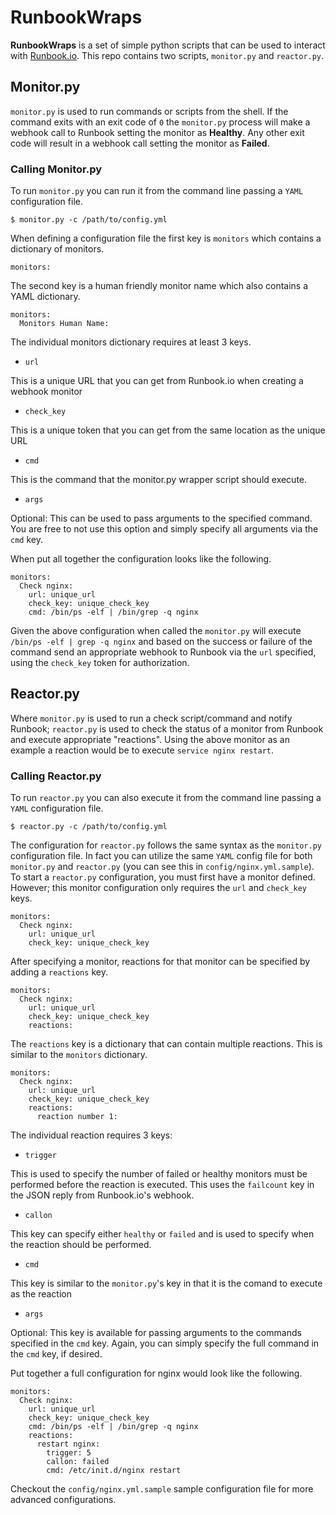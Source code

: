 RunbookWraps
============

**RunbookWraps** is a set of simple python scripts that can be used to interact with [Runbook.io](https://runbook.io). This repo contains two scripts, `monitor.py` and `reactor.py`.

## Monitor.py

`monitor.py` is used to run commands or scripts from the shell. If the command exits with an exit code of `0` the `monitor.py` process will make a webhook call to Runbook setting the monitor as **Healthy**. Any other exit code will result in a webhook call setting the monitor as **Failed**. 

### Calling Monitor.py

To run `monitor.py` you can run it from the command line passing a `YAML` configuration file.

    $ monitor.py -c /path/to/config.yml

When defining a configuration file the first key is `monitors` which contains a dictionary of monitors.

    monitors:

The second key is a human friendly monitor name which also contains a YAML dictionary.

    monitors:
      Monitors Human Name:

The individual monitors dictionary requires at least 3 keys.

* `url` 

This is a unique URL that you can get from Runbook.io when creating a webhook monitor

* `check_key` 

This is a unique token that you can get from the same location as the unique URL

* `cmd` 

This is the command that the monitor.py wrapper script should execute.

* `args` 

Optional: This can be used to pass arguments to the specified command. You are free to not use this option and simply specify all arguments via the `cmd` key.

When put all together the configuration looks like the following.

    monitors:
      Check nginx:
        url: unique_url
        check_key: unique_check_key
        cmd: /bin/ps -elf | /bin/grep -q nginx

Given the above configuration when called the `monitor.py` will execute `/bin/ps -elf | grep -q nginx` and based on the success or failure of the command send an appropriate webhook to Runbook via the `url` specified, using the `check_key` token for authorization. 

## Reactor.py

Where `monitor.py` is used to run a check script/command and notify Runbook; `reactor.py` is used to check the status of a monitor from Runbook and execute appropriate "reactions". Using the above monitor as an example a reaction would be to execute `service nginx restart`.

### Calling Reactor.py

To run `reactor.py` you can also execute it from the command line passing a `YAML` configuration file.

    $ reactor.py -c /path/to/config.yml

The configuration for `reactor.py` follows the same syntax as the `monitor.py` configuration file. In fact you can utilize the same `YAML` config file for both `monitor.py` and `reactor.py` (you can see this in `config/nginx.yml.sample`). To start a `reactor.py` configuration, you must first have a monitor defined. However; this monitor configuration only requires the `url` and `check_key` keys.

    monitors:
      Check nginx:
        url: unique_url
        check_key: unique_check_key

After specifying a monitor, reactions for that monitor can be specified by adding a `reactions` key.

    monitors:
      Check nginx:
        url: unique_url
        check_key: unique_check_key
        reactions:

The `reactions` key is a dictionary that can contain multiple reactions. This is similar to the `monitors` dictionary.

    monitors:
      Check nginx:
        url: unique_url
        check_key: unique_check_key
        reactions:
          reaction number 1:

The individual reaction requires 3 keys:

* `trigger` 

This is used to specify the number of failed or healthy monitors must be performed before the reaction is executed. This uses the `failcount` key in the JSON reply from Runbook.io's webhook.

* `callon` 

This key can specify either `healthy` or `failed` and is used to specify when the reaction should be performed.

* `cmd` 

This key is similar to the `monitor.py`'s key in that it is the comand to execute as the reaction

* `args` 

Optional: This key is available for passing arguments to the commands specified in the `cmd` key. Again, you can simply specify the full command in the `cmd` key, if desired.

Put together a full configuration for nginx would look like the following.

    monitors:
      Check nginx:
        url: unique_url
        check_key: unique_check_key
        cmd: /bin/ps -elf | /bin/grep -q nginx
        reactions:
          restart nginx:
            trigger: 5
            callon: failed
            cmd: /etc/init.d/nginx restart

Checkout the `config/nginx.yml.sample` sample configuration file for more advanced configurations.
